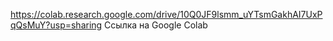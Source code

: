 https://colab.research.google.com/drive/10Q0JF9lsmm_uYTsmGakhAI7UxPqQsMuY?usp=sharing
Ссылка на Google Colab
